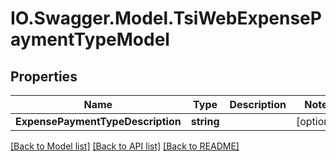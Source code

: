 # IO.Swagger.Model.TsiWebExpensePaymentTypeModel
## Properties

Name | Type | Description | Notes
------------ | ------------- | ------------- | -------------
**ExpensePaymentTypeDescription** | **string** |  | [optional] 

[[Back to Model list]](../README.md#documentation-for-models) [[Back to API list]](../README.md#documentation-for-api-endpoints) [[Back to README]](../README.md)

